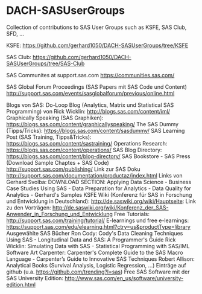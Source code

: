 # DACH-SASUserGroups
Collection of contributions to SAS User Groups such as KSFE, SAS Club, SFD, ...

KSFE: https://github.com/gerhard1050/DACH-SASUserGroups/tree/KSFE

SAS Club: https://github.com/gerhard1050/DACH-SASUserGroups/tree/SAS-Club


SAS Communites at support.sas.com https://communities.sas.com/

SAS Global Forum Proceedings (SAS Papers mit SAS Code und Content) http://support.sas.com/events/sasglobalforum/previous/online.html

Blogs von SAS:
Do-Loop Blog (Analytics, Matrix und Statistical SAS Programming) von Rick Wicklin: http://blogs.sas.com/content/iml/
Graphically Speaking (SAS Graphiken): https://blogs.sas.com/content/graphicallyspeaking/
The SAS Dummy (Tipps/Tricks): https://blogs.sas.com/content/sasdummy/
SAS Learning Post (SAS Training, Tipps&Tricks): https://blogs.sas.com/content/sastraining/
Operations Research: https://blogs.sas.com/content/operations/
SAS Blog Directory: https://blogs.sas.com/content/blog-directory/
SAS Bookstore - SAS Press (Download Sample Chaptes + SAS Code) http://support.sas.com/publishing/
Link zur SAS Doku http://support.sas.com/documentation/productaz/index.html
Links von Gerhard Svolba: DOWNLOAD SECTION: Applying Data Science - Business Case Studies Using SAS - Data Preparation for Analytics - Data Quality for Analytics - Gerhard's Samples
KSFE Wiki (Konferenz für SAS in Forschung und Entwicklung in Deutschland): http://de.saswiki.org/wiki/Hauptseite:
Link zu den Vorträgen: http://de.saswiki.org/wiki/Konferenz_der_SAS-Anwender_in_Forschung_und_Entwicklung
Free Tutorials: http://support.sas.com/training/tutorial/
E-learnings und free e-learnings: https://support.sas.com/edu/elearning.html?ctry=us&productType=library
Ausgewählte SAS Bücher
Ron Cody: Cody's Data Cleaning Techniques Using SAS - Longitudinal Data and SAS: A Programmer's Guide
Rick Wicklin: Simulating Data with SAS - Statistical Programming with SAS/IML Software
Art Carpenter: Carpenter's Complete Guide to the SAS Macro Language - Carpenter’s Guide to Innovative SAS Techniques
Robert Allison: Analytical Books (Survival Analysis, Logistic Regression, ...)
Einträge auf github (u.a. https://github.com/trending?l=sas)
Free SAS Software mit der SAS University Edition: http://www.sas.com/en_us/software/university-edition.html
